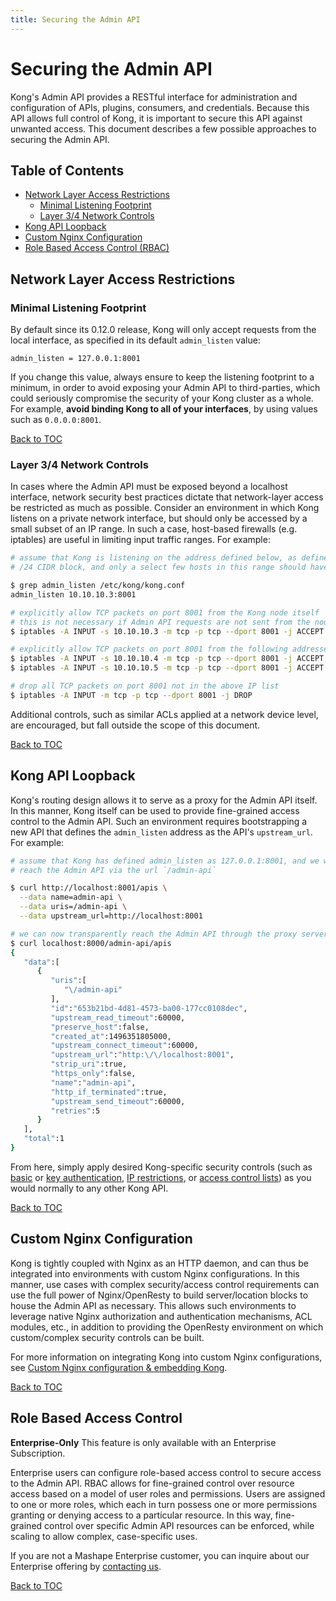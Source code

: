 ```yaml
---
title: Securing the Admin API
---
```


# Securing the Admin API

Kong's Admin API provides a RESTful interface for administration and
configuration of APIs, plugins, consumers, and credentials. Because this
API allows full control of Kong, it is important to secure this API against
unwanted access. This document describes a few possible approaches to securing
the Admin API.

## Table of Contents

- [Network Layer Access Restrictions](#network-layer-access-restrictions)
  - [Minimal Listening Footprint](#minimal-listening-footprint)
  - [Layer 3/4 Network Controls](#layer-3-4-network-controls)
- [Kong API Loopback](#kong-api-loopback)
- [Custom Nginx Configuration](#custom-nginx-configuration)
- [Role Based Access Control (RBAC)](#role-based-access-control)

## Network Layer Access Restrictions

### Minimal Listening Footprint

By default since its 0.12.0 release, Kong will only accept requests from the
local interface, as specified in its default `admin_listen` value:

```
admin_listen = 127.0.0.1:8001
```

If you change this value, always ensure to keep the listening footprint to a
minimum, in order to avoid exposing your Admin API to third-parties, which
could seriously compromise the security of your Kong cluster as a whole.
For example, **avoid binding Kong to all of your interfaces**, by using
values such as `0.0.0.0:8001`.

[Back to TOC](#table-of-contents)

### Layer 3/4 Network Controls

In cases where the Admin API must be exposed beyond a localhost interface,
network security best practices dictate that network-layer access be restricted
as much as possible. Consider an environment in which Kong listens on a private
network interface, but should only be accessed by a small subset of an IP range.
In such a case, host-based firewalls (e.g. iptables) are useful in limiting
input traffic ranges. For example:


```bash
# assume that Kong is listening on the address defined below, as defined as a
# /24 CIDR block, and only a select few hosts in this range should have access

$ grep admin_listen /etc/kong/kong.conf
admin_listen 10.10.10.3:8001

# explicitly allow TCP packets on port 8001 from the Kong node itself
# this is not necessary if Admin API requests are not sent from the node
$ iptables -A INPUT -s 10.10.10.3 -m tcp -p tcp --dport 8001 -j ACCEPT

# explicitly allow TCP packets on port 8001 from the following addresses
$ iptables -A INPUT -s 10.10.10.4 -m tcp -p tcp --dport 8001 -j ACCEPT
$ iptables -A INPUT -s 10.10.10.5 -m tcp -p tcp --dport 8001 -j ACCEPT

# drop all TCP packets on port 8001 not in the above IP list
$ iptables -A INPUT -m tcp -p tcp --dport 8001 -j DROP

```

Additional controls, such as similar ACLs applied at a network device level, are
encouraged, but fall outside the scope of this document.

[Back to TOC](#table-of-contents)

## Kong API Loopback

Kong's routing design allows it to serve as a proxy for the Admin API itself. In
this manner, Kong itself can be used to provide fine-grained access control to
the Admin API. Such an environment requires bootstrapping a new API that defines
the `admin_listen` address as the API's `upstream_url`. For example:

```bash
# assume that Kong has defined admin_listen as 127.0.0.1:8001, and we want to
# reach the Admin API via the url `/admin-api`

$ curl http://localhost:8001/apis \
  --data name=admin-api \
  --data uris=/admin-api \
  --data upstream_url=http://localhost:8001

# we can now transparently reach the Admin API through the proxy server
$ curl localhost:8000/admin-api/apis
{  
   "data":[  
      {  
         "uris":[  
            "\/admin-api"
         ],
         "id":"653b21bd-4d81-4573-ba00-177cc0108dec",
         "upstream_read_timeout":60000,
         "preserve_host":false,
         "created_at":1496351805000,
         "upstream_connect_timeout":60000,
         "upstream_url":"http:\/\/localhost:8001",
         "strip_uri":true,
         "https_only":false,
         "name":"admin-api",
         "http_if_terminated":true,
         "upstream_send_timeout":60000,
         "retries":5
      }
   ],
   "total":1
}
```

From here, simply apply desired Kong-specific security controls (such as
[basic][basic-auth] or [key authentication][key-auth],
[IP restrictions][ip-restriction], or [access control lists][acl]) as you would
normally to any other Kong API.

[Back to TOC](#table-of-contents)

## Custom Nginx Configuration

Kong is tightly coupled with Nginx as an HTTP daemon, and can thus be integrated
into environments with custom Nginx configurations. In this manner, use cases
with complex security/access control requirements can use the full power of
Nginx/OpenResty to build server/location blocks to house the Admin API as
necessary. This allows such environments to leverage native Nginx authorization
and authentication mechanisms, ACL modules, etc., in addition to providing the
OpenResty environment on which custom/complex security controls can be built.

For more information on integrating Kong into custom Nginx configurations, see
[Custom Nginx configuration & embedding Kong][custom-configuration].

[Back to TOC](#table-of-contents)

## Role Based Access Control ##

<div class="alert alert-warning">
  <strong>Enterprise-Only</strong> This feature is only available with an
  Enterprise Subscription.
</div>

Enterprise users can configure role-based access control to secure access to the
Admin API. RBAC allows for fine-grained control over resource access based on
a model of user roles and permissions. Users are assigned to one or more roles,
which each in turn possess one or more permissions granting or denying access
to a particular resource. In this way, fine-grained control over specific Admin
API resources can be enforced, while scaling to allow complex, case-specific
uses.

If you are not a Mashape Enterprise customer, you can inquire about our
Enterprise offering by [contacting us](/enterprise).

[Back to TOC](#table-of-contents)


[acl]: /plugins/acl
[basic-auth]: /plugins/basic-authentication/
[custom-configuration]: /{{page.kong_version}}/configuration/#custom-nginx-configuration
[ip-restriction]: /plugins/ip-restriction
[key-auth]: /plugins/key-authentication
